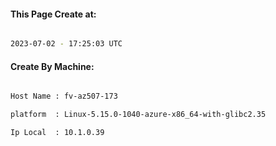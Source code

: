 
   
#### This Page Create at:

```bash

2023-07-02 - 17:25:03 UTC

```

#### Create By Machine:

```bash

Host Name : fv-az507-173

platform  : Linux-5.15.0-1040-azure-x86_64-with-glibc2.35

Ip Local  : 10.1.0.39

```

